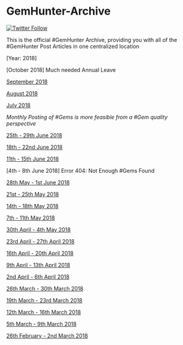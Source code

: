 # GemHunter-Archive

[![Twitter Follow](https://img.shields.io/twitter/follow/DoGByTeZN.svg?style=social&label=Follow%20%40DoGByTeZN)](https://twitter.com/DoGByTeZN)

This is the official #GemHunter Archive, providing you with all of the #GemHunter Post Articles in one centralized location

[Year: 2018]

[October 2018] Much needed Annual Leave

[September 2018](https://www.linkedin.com/pulse/gemhunter-month-september-2018-chelin-sampson/?published=t)

[August 2018](https://www.linkedin.com/pulse/gemhunter-month-august-2018-chelin-sampson/?published=t)

[July 2018](https://www.linkedin.com/pulse/gemhunter-month-july-2018-chelin-sampson/?lipi=urn%3Ali%3Apage%3Ad_flagship3_profile_view_base_post_details%3Bv33sJzxVSxG7UjJ7r1kFng%3D%3D)

*Monthly Posting of #Gems is more feasible from a #Gem quality perspective*

[25th - 29th June 2018](https://www.linkedin.com/pulse/gemhunter-week-25th-29th-june-2018-chelin-sampson/?published=t)

[18th - 22nd June 2018](https://www.linkedin.com/pulse/gemhunter-week-18th-22nd-june-2018-chelin-sampson/?published=t)

[11th - 15th June 2018](https://www.linkedin.com/pulse/gemhunter-week-11th-15th-june-2018-chelin-sampson/)

[4th - 8th June 2018] Error 404: Not Enough #Gems Found

[28th May - 1st June 2018](https://www.linkedin.com/pulse/gemhunter-week-28th-may-1st-june-2018-chelin-sampson/?published=t)

[21st - 25th May 2018](https://www.linkedin.com/pulse/gemhunter-week-21st-25th-may-2018-chelin-sampson/?published=t)

[14th - 18th May 2018](https://www.linkedin.com/pulse/gemhunter-week-14th-18th-may-2018-chelin-sampson/?published=t)

[7th - 11th May 2018](https://www.linkedin.com/pulse/gemhunter-week-7th-11th-may-2018-chelin-sampson/?published=t)

[30th April - 4th May 2018](https://www.linkedin.com/pulse/gemhunter-week-30th-april-4th-may-2018-chelin-sampson/?published=t)

[23rd April - 27th April 2018](https://www.linkedin.com/pulse/gemhunter-week-23rd-27th-april-2018-chelin-sampson/?published=t)

[16th April - 20th April 2018](https://www.linkedin.com/pulse/gemhunter-week-16th-20th-april-2018-chelin-sampson/)

[9th April - 13th April 2018](https://www.linkedin.com/pulse/gemhunter-week-9th-13th-april-2018-chelin-sampson/)

[2nd April - 6th April 2018](https://www.linkedin.com/pulse/gemhunter-week-2nd-6th-april-2018-chelin-sampson/)

[26th March - 30th March 2018](https://www.linkedin.com/pulse/gemhunter-week-26th-30th-march-2018-chelin-sampson/?published=t)

[19th March - 23rd March 2018](https://www.linkedin.com/pulse/gemhunter-week-19th-23rd-march-2018-chelin-sampson/?published=t)

[12th March - 16th March 2018](https://www.linkedin.com/pulse/gemhunter-week-12th-16th-march-2018-chelin-sampson/?lipi=urn%3Ali%3Apage%3Ad_flagship3_profile_view_base_post_details%3BhbYqo3XPTUW9LEatWxe57w%3D%3D)

[5th March - 9th March 2018](https://www.linkedin.com/pulse/gemhunter-week-5th-9th-march-2018-chelin-sampson/?lipi=urn%3Ali%3Apage%3Ad_flagship3_profile_view_base_post_details%3BhbYqo3XPTUW9LEatWxe57w%3D%3D)

[26th February - 2nd March 2018](https://www.linkedin.com/pulse/gemhunter-week-26th-february-2nd-march-2018-chelin-sampson/?lipi=urn%3Ali%3Apage%3Ad_flagship3_profile_view_base_post_details%3BhbYqo3XPTUW9LEatWxe57w%3D%3D)
